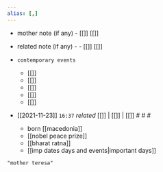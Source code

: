```yaml
---
alias: [,]
---
```

- mother note (if any)
		- [[]] [[]]
- related note (if any) -
		- [[]] [[]]
- `contemporary events`
	- [[]]
	- [[]]
	- [[]]
	- [[]]
	- [[]]

- [[2021-11-23]]  `16:37` _related_ [[]] | [[]] | [[]] # # #
	- born [[macedonia]]
	- [[nobel peace prize]]
	- [[bharat ratna]]
	- [[imp dates days and events|important days]]

```query
"mother teresa"
```